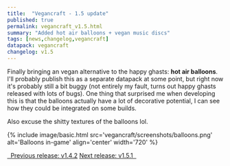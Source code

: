 ```yaml
---
title:  "Vegancraft - 1.5 update"
published: true
permalink: vegancraft_v1.5.html
summary: "Added hot air balloons + vegan music discs"
tags: [news,changelog,vegancraft]
datapack: vegancraft
changelog: v1.5
---
```


Finally bringing an vegan alternative to the happy ghasts: **hot air balloons**. I'll probably publish this as a separate datapack at some point, but right now it's probably still a bit buggy (not entirely my fault, turns out happy ghasts released with lots of bugs). One thing that surprised me when developing this is that the balloons actually have a lot of decorative potential, I can see how they could be integrated on some builds.

Also excuse the shitty textures of the balloons lol.

{% include image/basic.html src='vegancraft/screenshots/balloons.png' alt='Balloons in-game' align='center' width='720' %}

<div class="btn-group">
    <a href="vegancraft_v1.4.2.html" role="button" class="btn btn-primary"><i class="fa fa-caret-left"></i>&nbsp; Previous release: v1.4.2</a>
    <a href="vegancraft_v1.5.1.html" role="button" class="btn btn-primary">Next release: v1.5.1 &nbsp;<i class="fa fa-caret-right"></i></a>
</div>